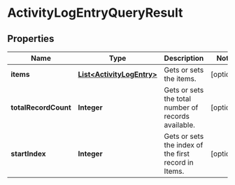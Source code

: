 

# ActivityLogEntryQueryResult


## Properties

| Name | Type | Description | Notes |
|------------ | ------------- | ------------- | -------------|
|**items** | [**List&lt;ActivityLogEntry&gt;**](ActivityLogEntry.md) | Gets or sets the items. |  [optional] |
|**totalRecordCount** | **Integer** | Gets or sets the total number of records available. |  [optional] |
|**startIndex** | **Integer** | Gets or sets the index of the first record in Items. |  [optional] |



